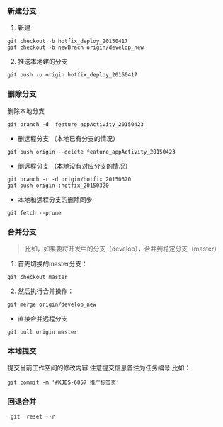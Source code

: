 ### 新建分支

1. 新建
```
git checkout -b hotfix_deploy_20150417
git checkout -b newBrach origin/develop_new

```

2. 推送本地建的分支

```
git push -u origin hotfix_deploy_20150417 

```



### 删除分支


删除本地分支

```
git branch -d  feature_appActivity_20150423

```

- 删远程分支 （本地已有分支的情况）

```
git push origin --delete feature_appActivity_20150423

```


- 删远程分支 （本地没有对应分支的情况）

```
git branch -r -d origin/hotfix_20150320
git push origin :hotfix_20150320

```


- 本地和远程分支的删除同步
 
```
git fetch --prune

```

### 合并分支

> 比如，如果要将开发中的分支（develop），合并到稳定分支（master）

1.  首先切换的master分支：

```
git checkout master
```
2.  然后执行合并操作：

```
git merge origin/develop_new
```
- 直接合并远程分支
```
git pull origin master
```
### 本地提交

提交当前工作空间的修改内容 注意提交信息备注为任务编号
比如：

```
git commit -m '#KJDS-6057 推广标签页'
```

###  回退合并


```
 git  reset --r
```





